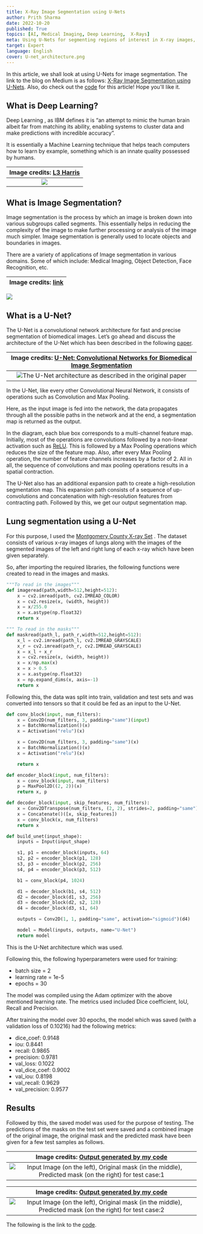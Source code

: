 ```yaml
---
title: X-Ray Image Segmentation using U-Nets
author: Prith Sharma
date: 2022-10-20
published: True
topics: [AI, Medical Imaging, Deep Learning,  X-Rays]
meta: Using U-Nets for segmenting regions of interest in X-ray images, it is an introduction to U-Nets and one of its many applications!
target: Expert
language: English
cover: U-net_architecture.png
---
```


In this article, we shall look at using U-Nets for image segmentation. The link to the blog on Medium is as follows: [X-Ray Image Segmentation using U-Nets](https://medium.com/@Prith_Sharma/x-ray-image-segmentation-using-u-nets-518b51aa0cb5).
Also, do check out the [code](https://github.com/PRITH-S07/Lung-segmentation-using-U-Net) for this article! Hope you'll like it.

## What is Deep Learning?
Deep Learning , as IBM defines it is “an attempt to mimic the human brain albeit far from matching its ability, enabling systems to cluster data and make predictions with incredible accuracy”.

It is essentially a Machine Learning technique that helps teach computers how to learn by example, something which is an innate quality possessed by humans.


|Image credits: [L3 Harris](https://www.l3harris.com/sites/default/files/styles/610_x_345_2x/public/2020-10/sas-ssg-maven-102020-press-release-1220x684.png?itok=uFLDDQZP)|
|:----:|
|![](./Intro_DL.jpeg)|

## What is Image Segmentation?
Image segmentation is the process by which an image is broken down into various subgroups called segments. This essentially helps in reducing the complexity of the image to make further processing or analysis of the image much simpler. Image segmentation is generally used to locate objects and boundaries in images.

There are a variety of applications of Image segmentation in various domains. Some of which include: Medical Imaging, Object Detection, Face Recognition, etc.

|Image credits: [link](https://miro.medium.com/max/1100/1*WKwbz04uLR0ds5M0xiCdjg.jpeg)|
|:----:|
![](./Segmentation.jpeg)

## What is a U-Net?
The U-Net is a convolutional network architecture for fast and precise segmentation of biomedical images. Let’s go ahead and discuss the architecture of the U-Net which has been described in the following [paper](https://link.springer.com/chapter/10.1007/978-3-319-24574-4_28).

|Image credits: [U-Net: Convolutional Networks for Biomedical Image Segmentation](https://link.springer.com/chapter/10.1007/978-3-319-24574-4_28)|
|:----:|
|![The U-Net architecture as described in the original paper](./U-net_architecture.png)|

In the U-Net, like every other Convolutional Neural Network, it consists of operations such as Convolution and Max Pooling.

Here, as the input image is fed into the network, the data propagates through all the possible paths in the network and at the end, a segmentation map is returned as the output.

In the diagram, each blue box corresponds to a multi-channel feature map. Initially, most of the operations are convolutions followed by a non-linear activation such as [ReLU](https://en.wikipedia.org/wiki/Rectifier_(neural_networks)). This is followed by a Max Pooling operations which reduces the size of the feature map. Also, after every Max Pooling operation, the number of feature channels increases by a factor of 2. All in all, the sequence of convolutions and max pooling operations results in a spatial contraction.

The U-Net also has an additional expansion path to create a high-resolution segmentation map. This expansion path consists of a sequence of up-convolutions and concatenation with high-resolution features from contracting path. Followed by this, we get our output segmentation map.

## Lung segmentation using a U-Net
For this purpose, I used the [Montgomery County X-ray Set](https://academictorrents.com/details/ac786f74878a5775c81d490b23842fd4736bfe33) . The dataset consists of various x-ray images of lungs along with the images of the segmented images of the left and right lung of each x-ray which have been given separately.

So, after importing the required libraries, the following functions were created to read in the images and masks.

```python
"""To read in the images"""
def imageread(path,width=512,height=512):
    x = cv2.imread(path, cv2.IMREAD_COLOR)
    x = cv2.resize(x, (width, height))
    x = x/255.0
    x = x.astype(np.float32)
    return x

""" To read in the masks"""
def maskread(path_l, path_r,width=512,height=512):
    x_l = cv2.imread(path_l, cv2.IMREAD_GRAYSCALE)
    x_r = cv2.imread(path_r, cv2.IMREAD_GRAYSCALE)
    x = x_l + x_r
    x = cv2.resize(x, (width, height))
    x = x/np.max(x)
    x = x > 0.5
    x = x.astype(np.float32)
    x = np.expand_dims(x, axis=-1)
    return x
```
Following this, the data was split into train, validation and test sets and was converted into tensors so that it could be fed as an input to the U-Net.

```python
def conv_block(input, num_filters):
    x = Conv2D(num_filters, 3, padding="same")(input)
    x = BatchNormalization()(x)
    x = Activation("relu")(x)

    x = Conv2D(num_filters, 3, padding="same")(x)
    x = BatchNormalization()(x)
    x = Activation("relu")(x)

    return x

def encoder_block(input, num_filters):
    x = conv_block(input, num_filters)
    p = MaxPool2D((2, 2))(x)
    return x, p

def decoder_block(input, skip_features, num_filters):
    x = Conv2DTranspose(num_filters, (2, 2), strides=2, padding="same")(input)
    x = Concatenate()([x, skip_features])
    x = conv_block(x, num_filters)
    return x

def build_unet(input_shape):
    inputs = Input(input_shape)

    s1, p1 = encoder_block(inputs, 64)
    s2, p2 = encoder_block(p1, 128)
    s3, p3 = encoder_block(p2, 256)
    s4, p4 = encoder_block(p3, 512)

    b1 = conv_block(p4, 1024)

    d1 = decoder_block(b1, s4, 512)
    d2 = decoder_block(d1, s3, 256)
    d3 = decoder_block(d2, s2, 128)
    d4 = decoder_block(d3, s1, 64)

    outputs = Conv2D(1, 1, padding="same", activation="sigmoid")(d4)

    model = Model(inputs, outputs, name="U-Net")
    return model
```
This is the U-Net architecture which was used.

Following this, the following hyperparameters were used for training:
- batch size = 2
- learning rate = 1e-5
- epochs = 30

The model was compiled using the Adam optimizer with the above mentioned learning rate. The metrics used included Dice coefficient, IoU, Recall and Precision.

After training the model over 30 epochs, the model which was saved (with a validation loss of 0.10216) had the following metrics:
- dice_coef: 0.9148
- iou: 0.8441
- recall: 0.9865
- precision: 0.9781
- val_loss: 0.1022
- val_dice_coef: 0.9002
- val_iou: 0.8198
- val_recall: 0.9629
- val_precision: 0.9577

## Results
Followed by this, the saved model was used for the purpose of testing. The predictions of the masks on the test set were saved and a combined image of the original image, the original mask and the predicted mask have been given for a few test samples as follows.

|Image credits: [Output generated by my code](https://github.com/PRITH-S07/Lung-segmentation-using-U-Net)|
|:----:|
|![Input Image (on the left), Original mask (in the middle), Predicted mask (on the right) for test case:1](./Output_1.png)|

|Image credits: [Output generated by my code](https://github.com/PRITH-S07/Lung-segmentation-using-U-Net)|
|:----:|
|![Input Image (on the left), Original mask (in the middle), Predicted mask (on the right) for test case:2](./Output_2.png)|

The following is the link to the [code](https://github.com/PRITH-S07/Lung-segmentation-using-U-Net).
